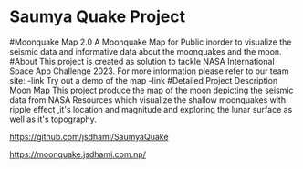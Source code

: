 # Saumya Quake Project
#Moonquake Map 2.0
A Moonquake Map for Public inorder to visualize the seismic data and informative data about the moonquakes and the moon.
#About
This project is created as solution to tackle NASA International Space App Challenge 2023.
For more information please refer to our team site:
-link
Try out a demo of the map
-link
#Detailed Project Description 
Moon Map
This project produce the map of the moon depicting the seismic data from NASA Resources which visualize the shallow moonquakes with ripple effect ,it's location and magnitude and exploring the lunar surface as well as it's topography.




https://github.com/jsdhami/SaumyaQuake

https://moonquake.jsdhami.com.np/
